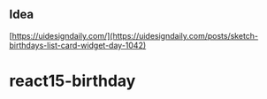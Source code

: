 ## Idea

[https://uidesigndaily.com/](https://uidesigndaily.com/posts/sketch-birthdays-list-card-widget-day-1042)
# react15-birthday

